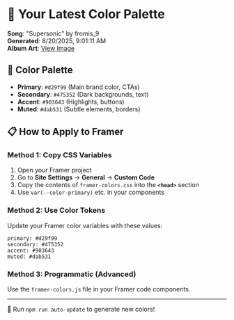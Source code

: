 # 🎨 Your Latest Color Palette

**Song**: "Supersonic" by fromis_9  
**Generated**: 8/20/2025, 9:01:11 AM  
**Album Art**: [View Image](https://lastfm.freetls.fastly.net/i/u/300x300/c4854b0dc26daaf45214442709e78d63.jpg)

## 🎨 Color Palette
- **Primary**: `#d29f99` (Main brand color, CTAs)
- **Secondary**: `#475352` (Dark backgrounds, text)  
- **Accent**: `#903643` (Highlights, buttons)
- **Muted**: `#dab531` (Subtle elements, borders)

## 📋 How to Apply to Framer

### Method 1: Copy CSS Variables
1. Open your Framer project
2. Go to **Site Settings** → **General** → **Custom Code**
3. Copy the contents of `framer-colors.css` into the **`<head>`** section
4. Use `var(--color-primary)` etc. in your components

### Method 2: Use Color Tokens
Update your Framer color variables with these values:
```
primary: #d29f99
secondary: #475352
accent: #903643
muted: #dab531
```

### Method 3: Programmatic (Advanced)
Use the `framer-colors.js` file in your Framer code components.

---
🔄 Run `npm run auto-update` to generate new colors!